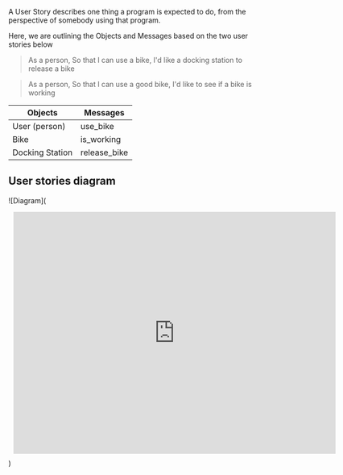 A User Story describes one thing a program is expected to do, from the perspective of somebody using that program.

Here, we are outlining the Objects and Messages based on the two user stories below

> As a person,
> So that I can use a bike,
> I'd like a docking station to release a bike

> As a person,
> So that I can use a good bike,
> I'd like to see if a bike is working

| Objects | Messages |
|---------|----------|
| User (person) | use_bike |
| Bike | is_working |
| Docking Station | release_bike |

## User stories diagram

![Diagram](<div style="width: 640px; height: 480px; margin: 10px; position: relative;"><iframe allowfullscreen frameborder="0" style="width:640px; height:480px" src="https://lucid.app/documents/embeddedchart/69b03407-6d3b-43b6-99ff-f425202cccc9" id="4QhbG_Q_4W.m"></iframe></div>)